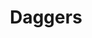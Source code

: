 ---
layout: post
title: Daggers
permalink: /addons/compliance32x/Daggers
comments: true
comments-id: Daggers
header-img: compliance32x/addons/Daggers.jpg

long_text: Makes swords shorter for better peripheral vision

authors:
  - RalphOfficial:
    - https://twitter.com/ralphofficial5

download:
  - 1.16:
    - https://github.com/Compliance-Addons/Addons/raw/master/32x/Daggers/Compliance%2032x%20Daggers%20V1.zip
---